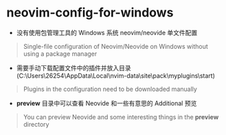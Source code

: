 # neovim-config-for-windows
* 没有使用包管理工具的 Windows 系统 neovim/neovide 单文件配置<br>
>Single-file configuration of Neovim/Neovide on Windows without using a package manager

* 需要手动下载配置文件中的插件并放入目录 (C:\Users\26254\AppData\Local\nvim-data\site\pack\myplugins\start)<br>
>Plugins in the configuration need to be downloaded manually

* **preview** 目录中可以查看 Neovide 和一些有意思的 Additional 预览<br>
>You can preview Neovide and some interesting things in the **preview** directory
